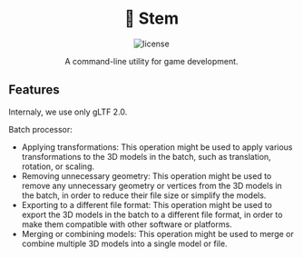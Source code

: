 
<div align="center">

# 🌱 Stem

![license](https://img.shields.io/badge/license-MIT-green?logo=open-source-initiative&logoColor=white)

A command-line utility for game development.

</div>

## Features

Internaly, we use only gLTF 2.0.

Batch processor:
- Applying transformations: This operation might be used to apply various transformations to the 3D models in the batch, such as translation, rotation, or scaling.
- Removing unnecessary geometry: This operation might be used to remove any unnecessary geometry or vertices from the 3D models in the batch, in order to reduce their file size or simplify the models.
- Exporting to a different file format: This operation might be used to export the 3D models in the batch to a different file format, in order to make them compatible with other software or platforms.
- Merging or combining models: This operation might be used to merge or combine multiple 3D models into a single model or file.
